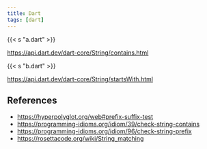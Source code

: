 ```yaml
---
title: Dart
tags: [dart]
---
```


{{< s "a.dart" >}}

<https://api.dart.dev/dart-core/String/contains.html>

{{< s "b.dart" >}}

<https://api.dart.dev/dart-core/String/startsWith.html>

## References

- <https://hyperpolyglot.org/web#prefix-suffix-test>
- <https://programming-idioms.org/idiom/39/check-string-contains>
- <https://programming-idioms.org/idiom/96/check-string-prefix>
- <https://rosettacode.org/wiki/String_matching>
